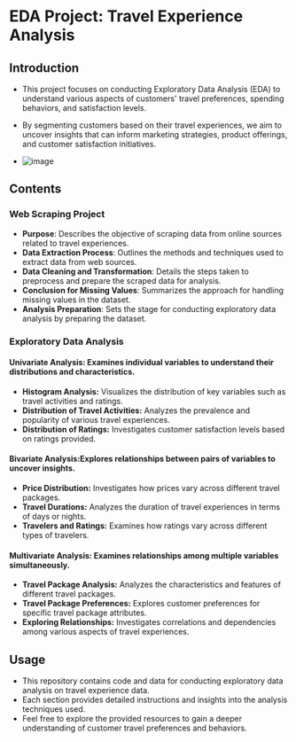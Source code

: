 # EDA Project: Travel Experience Analysis

## Introduction

* This project focuses on conducting Exploratory Data Analysis (EDA) to understand various aspects of customers' travel preferences, spending behaviors, and satisfaction levels.
*  By segmenting customers based on their travel experiences, we aim to uncover insights that can inform marketing strategies, product offerings, and customer satisfaction initiatives.

*  ![image](https://github.com/ayeshasidhikha188/EDA-Project-On-Travelling-/assets/147414813/ca120009-26f9-47fb-bdc2-d661a6c57c98)


## Contents

### Web Scraping Project
* **Purpose**: Describes the objective of scraping data from online sources related to travel experiences.
* **Data Extraction Process**: Outlines the methods and techniques used to extract data from web sources.
* **Data Cleaning and Transformation**: Details the steps taken to preprocess and prepare the scraped data for analysis.
* **Conclusion for Missing Values**: Summarizes the approach for handling missing values in the dataset.
* **Analysis Preparation**: Sets the stage for conducting exploratory data analysis by preparing the dataset.

### Exploratory Data Analysis
#### Univariate Analysis: Examines individual variables to understand their distributions and characteristics.
* **Histogram Analysis:** Visualizes the distribution of key variables such as travel activities and ratings.
* **Distribution of Travel Activities:**  Analyzes the prevalence and popularity of various travel experiences.
* **Distribution of Ratings:** Investigates customer satisfaction levels based on ratings provided.
#### Bivariate Analysis:Explores relationships between pairs of variables to uncover insights.
* **Price Distribution:** Investigates how prices vary across different travel packages.
* **Travel Durations:** Analyzes the duration of travel experiences in terms of days or nights.
* **Travelers and Ratings:** Examines how ratings vary across different types of travelers.
#### Multivariate Analysis: Examines relationships among multiple variables simultaneously.
* **Travel Package Analysis:** Analyzes the characteristics and features of different travel packages.
* **Travel Package Preferences:** Explores customer preferences for specific travel package attributes.
* **Exploring Relationships:**  Investigates correlations and dependencies among various aspects of travel experiences.
  
## Usage
* This repository contains code and data for conducting exploratory data analysis on travel experience data.
* Each section provides detailed instructions and insights into the analysis techniques used.
* Feel free to explore the provided resources to gain a deeper understanding of customer travel preferences and behaviors.


